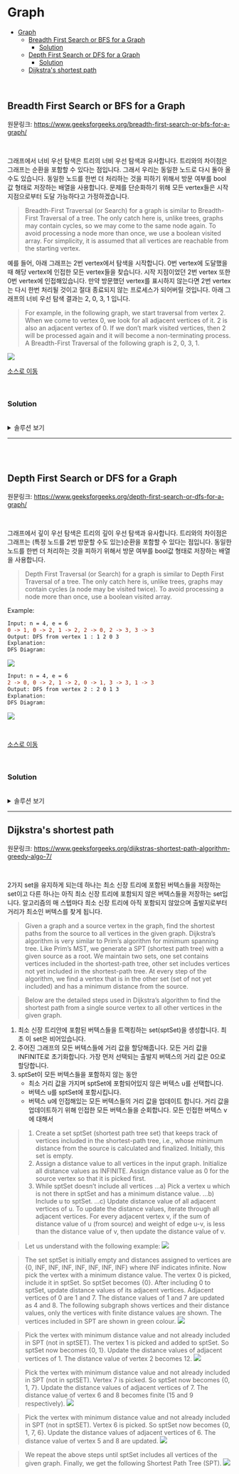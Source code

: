 # Graph

- [Graph](#graph)
  - [Breadth First Search or BFS for a Graph](#breadth-first-search-or-bfs-for-a-graph)
    - [Solution](#solution)
  - [Depth First Search or DFS for a Graph](#depth-first-search-or-dfs-for-a-graph)
    - [Solution](#solution-1)
  - [Dijkstra's shortest path](#dijkstras-shortest-path)

<br>

## Breadth First Search or BFS for a Graph
원문링크: https://www.geeksforgeeks.org/breadth-first-search-or-bfs-for-a-graph/

<br>

그래프에서 너비 우선 탐색은 트리의 너비 우선 탐색과 유사합니다. 트리와의 차이점은 그래프는 순환을 포함할 수 있다는 점입니다. 그래서 우리는 동일한 노드로 다시 돌아 올 수도 있습니다. 동일한 노드를 한번 더 처리하는 것을 피하기 위해서 방문 여부를 bool값 형태로 저장하는 배열을 사용합니다. 문제를 단순화하기 위해 모든 vertex들은 시작 지점으로부터 도달 가능하다고 가정하겠습니다.
> Breadth-First Traversal (or Search) for a graph is similar to Breadth-First Traversal of a tree. The only catch here is, unlike trees, graphs may contain cycles, so we may come to the same node again. To avoid processing a node more than once, we use a boolean visited array. For simplicity, it is assumed that all vertices are reachable from the starting vertex.

예를 들어, 아래 그래프는 2번 vertex에서 탐색을 시작합니다. 0번 vertex에 도달했을때 해당 vertex에 인접한 모든 vertex들을 찾습니다. 시작 지점이었던 2번 vertex 또한 0번 vertex에 인접해있습니다. 만약 방문했던 vertex를 표시하지 않는다면 2번 vertex는 다시 한번 처리될 것이고 절대 종료되지 않는 프로세스가 되어버릴 것입니다. 아래 그래프의 너비 우선 탐색 결과는 2, 0, 3, 1 입니다.
> For example, in the following graph, we start traversal from vertex 2. When we come to vertex 0, we look for all adjacent vertices of it. 2 is also an adjacent vertex of 0. If we don’t mark visited vertices, then 2 will be processed again and it will become a non-terminating process. A Breadth-First Traversal of the following graph is 2, 0, 3, 1.

![](../resources/images/bfs-figure-1.png)

[소스로 이동](https://github.com/chelseafandev/geeksforgeeks/blob/main/Graph/BreadthFirstSearch.cpp)

<br>

### Solution

<br>

<details>
<summary>솔루션 보기</summary>
<div markdown="1">

<br>

```cpp
#include <iostream>
#include <vector>
#include <queue>
#include <set>

class graph
{
public:
    static const int CAPACITY = 100;
    
    graph()
    {
        // init
        for (int i = 0; i < CAPACITY; i++)
        {
            labels_[i] = -1;
        }

        for (int i = 0; i < CAPACITY; i++)
        {
            for (int j = 0; j < CAPACITY; j++)
            {
                edges_[i][j] = false;
            }
        }

        size_ = 0;
    }

    int size() const
    {
        return size_;
    }

    void add_vertex(int val)
    {
        if (size_ < CAPACITY)
        {
            int new_vertex_index = size_;
            size_++;
            
            // set new edge
            for(int i = 0; i < size_; i++)
            {
                edges_[new_vertex_index][i] = false;
                edges_[i][new_vertex_index] = false;
            }

            // set new vertex label
            labels_[new_vertex_index] = val;
        }
    }

    void add_edge(int src, int dst)
    {
        if(src < 0 || src >= size_)
        {
            return;
        }

        if(dst < 0 || dst >= size_)
        {
            return;
        }

        edges_[src][dst] = true;
    }

    // 인자로 전달된 vertex에 인접한 모든 vertex를 반환함
    std::set<int> neighbors(int vertex)
    {
        std::set<int> result;

        for(int i = 0; i < size_; i++)
        {
            if (edges_[vertex][i])
            {
                result.insert(i);
            }
        }

        return result;
    }

private:
    bool edges_[CAPACITY][CAPACITY];
    int labels_[CAPACITY];
    int size_;
};

void bfs(graph& g, int start)
{
    // 방문 여부를 확인하는 변수
    bool visited[g.size()];
    for(int i = 0; i < g.size(); i++)
    {
        visited[i] = false;
    }

    // 너비 우선 탐색은 큐(queue)를 사용하여 구현함
    std::queue<int> q;

    q.push(start);
    while(!q.empty())
    {
        int popped = q.front();
        visited[popped] = true;
        std::cout << popped << " ";
        q.pop();

        for (auto neighbor : g.neighbors(popped))
        {
            if(!visited[neighbor])
            {
                q.push(neighbor);
            }
        }
    }
}

int main()
{
    graph g;
    
    g.add_vertex(0);
    g.add_vertex(1);
    g.add_vertex(2);
    g.add_vertex(3);

    g.add_edge(0, 1);
    g.add_edge(0, 2);
    g.add_edge(1, 2);
    g.add_edge(2, 0);
    g.add_edge(2, 3);
    g.add_edge(3, 3);

    std::cout << "Following is Breadth First Traversal " << "(starting from vertex 2) \n";
    bfs(g, 2);
}
```

Ouput:
```diff
Following is Breadth First Traversal (starting from vertex 2)
2 0 3 1
```

<br>

시간복잡도: O(V+E) (V: vertex의 개수, E: edge의 개수)
> Time Complexity: O(V+E) where V is a number of vertices in the graph and E is a number of edges in the graph.

</div>
</details>

---

<br>
<br>

## Depth First Search or DFS for a Graph
원문링크: https://www.geeksforgeeks.org/depth-first-search-or-dfs-for-a-graph/

<br>

그래프에서 깊이 우선 탐색은 트리의 깊이 우선 탐색과 유사합니다. 트리와의 차이점은 그래프는 (특정 노드를 2번 방문할 수도 있는)순환을 포함할 수 있다는 점입니다. 동일한 노드를 한번 더 처리하는 것을 피하기 위해서 방문 여부를 bool값 형태로 저장하는 배열을 사용합니다.
> Depth First Traversal (or Search) for a graph is similar to Depth First Traversal of a tree. The only catch here is, unlike trees, graphs may contain cycles (a node may be visited twice). To avoid processing a node more than once, use a boolean visited array.

Example:
```diff
Input: n = 4, e = 6
0 -> 1, 0 -> 2, 1 -> 2, 2 -> 0, 2 -> 3, 3 -> 3
Output: DFS from vertex 1 : 1 2 0 3
Explanation:
DFS Diagram: 
```
![](../resources/images/dfs-figure-1.jpg)

```diff
Input: n = 4, e = 6
2 -> 0, 0 -> 2, 1 -> 2, 0 -> 1, 3 -> 3, 1 -> 3
Output: DFS from vertex 2 : 2 0 1 3
Explanation:
DFS Diagram: 
```
![](../resources/images/dfs-figure-2.png)

<br>

[소스로 이동](https://github.com/chelseafandev/geeksforgeeks/blob/main/Graph/BreadthFirstSearch.cpp)

<br>

### Solution

<br>

<details>
<summary>솔루션 보기</summary>
<div markdown="1">

<br>

```cpp
#include <iostream>
#include <vector>
#include <set>

#include <stack>

class graph
{
public:
    static const int CAPACITY = 100;
    
    graph()
    {
        // init
        for (int i = 0; i < CAPACITY; i++)
        {
            labels_[i] = -1;
        }

        for (int i = 0; i < CAPACITY; i++)
        {
            for (int j = 0; j < CAPACITY; j++)
            {
                edges_[i][j] = false;
            }
        }

        size_ = 0;
    }

    int size() const
    {
        return size_;
    }

    void add_vertex(int val)
    {
        if (size_ < CAPACITY)
        {
            int new_vertex_index = size_;
            size_++;
            
            // set new edge
            for(int i = 0; i < size_; i++)
            {
                edges_[new_vertex_index][i] = false;
                edges_[i][new_vertex_index] = false;
            }

            // set new vertex label
            labels_[new_vertex_index] = val;
        }
    }

    void add_edge(int src, int dst)
    {
        if(src < 0 || src >= size_)
        {
            return;
        }

        if(dst < 0 || dst >= size_)
        {
            return;
        }

        edges_[src][dst] = true;
    }

    std::set<int> neighbors(int vertex)
    {
        std::set<int> result;

        for(int i = 0; i < size_; i++)
        {
            if (edges_[vertex][i])
            {
                result.insert(i);
            }
        }

        return result;
    }

private:
    bool edges_[CAPACITY][CAPACITY];
    int labels_[CAPACITY];
    int size_;
};

void dfs(graph& g, int start)
{
    // 방문 여부를 확인하는 변수
    bool visited[g.size()];
    for(int i = 0; i < g.size(); i++)
    {
        visited[i] = false;
    }

    // 깊이 우선 탐색은 스택(stack)을 사용하여 구현함
    std::stack<int> s;
    s.push(start);
    while(!s.empty())
    {
        int popped = s.top();
        visited[popped] = true;
        std::cout << popped << " ";
        s.pop();

        for (auto neighbor : g.neighbors(popped))
        {
            if (!visited[neighbor])
            {
                s.push(neighbor);
            }
        }
    }
}

int main()
{
    graph g;
    
    g.add_vertex(0);
    g.add_vertex(1);
    g.add_vertex(2);
    g.add_vertex(3);

    // ex1
    // g.add_edge(0, 1);
    // g.add_edge(0, 2);
    // g.add_edge(1, 2);
    // g.add_edge(2, 0);
    // g.add_edge(2, 3);
    // g.add_edge(3, 3);

    // std::cout << "Following is Depth First Traversal " << "(starting from vertex 1) \n";
    // dfs(g, 1);

    // ex2
    g.add_edge(0, 1);
    g.add_edge(0, 2);
    g.add_edge(1, 2);
    g.add_edge(1, 3);
    g.add_edge(2, 0);
    g.add_edge(3, 3);

    std::cout << "Following is Depth First Traversal " << "(starting from vertex 2) \n";
    dfs(g, 2);

    return 0;
}
```

<br>

Ouput:
```diff
Following is Depth First Traversal (starting from vertex 2)
2 0 1 3
```

<br>

시간복잡도: O(V+E) (V: vertex의 개수, E: edge의 개수)
> Time Complexity: O(V+E) where V is a number of vertices in the graph and E is a number of edges in the graph.

</div>
</details>

---

## Dijkstra's shortest path
원문링크: https://www.geeksforgeeks.org/dijkstras-shortest-path-algorithm-greedy-algo-7/

<br>

2가지 set을 유지하게 되는데 하나는 최소 신장 트리에 포함된 버텍스들을 저장하는 set이고 다른 하나는 아직 최소 신장 트리에 포함되지 않은 버텍스들을 저장하는 set입니다. 알고리즘의 매 스텝마다 최소 신장 트리에 아직 포함되지 않았으며 출발지로부터 거리가 최소인 버텍스를 찾게 됩니다.
> Given a graph and a source vertex in the graph, find the shortest paths from the source to all vertices in the given graph. Dijkstra’s algorithm is very similar to Prim’s algorithm for minimum spanning tree. Like Prim’s MST, we generate a SPT (shortest path tree) with a given source as a root. We maintain two sets, one set contains vertices included in the shortest-path tree, other set includes vertices not yet included in the shortest-path tree. At every step of the algorithm, we find a vertex that is in the other set (set of not yet included) and has a minimum distance from the source.

> Below are the detailed steps used in Dijkstra’s algorithm to find the shortest path from a single source vertex to all other vertices in the given graph.

1) 최소 신장 트리안에 포함된 버텍스들을 트랙킹하는 set(sptSet)을 생성합니다. 최초 이 set은 비어있습니다.
2) 주어진 그래프의 모든 버텍스들에 거리 값을 할당해줍니다. 모든 거리 값을 INFINITE로 초기화합니다. 가장 먼저 선택되는 출발지 버텍스의 거리 값은 0으로 할당합니다.
3) sptSet이 모든 버텍스들을 포함하지 않는 동안
   - 최소 거리 값을 가지며 sptSet에 포함되어있지 않은 버텍스 u를 선택합니다.
   - 버텍스 u를 sptSet에 포함시킵니다.
   - 버텍스 u에 인접해있는 모든 버텍스들의 거리 값을 업데이트 합니다. 거리 값을 업데이트하기 위해 인접한 모든 버텍스들을 순회합니다. 모든 인접한 버텍스 v에 대해서 
> 1) Create a set sptSet (shortest path tree set) that keeps track of vertices included in the shortest-path tree, i.e., whose minimum distance from the source is calculated and finalized. Initially, this set is empty.
> 2) Assign a distance value to all vertices in the input graph. Initialize all distance values as INFINITE. Assign distance value as 0 for the source vertex so that it is picked first.
> 3) While sptSet doesn’t include all vertices
> …a) Pick a vertex u which is not there in sptSet and has a minimum distance value.
> …b) Include u to sptSet.
> …c) Update distance value of all adjacent vertices of u. To update the distance values, iterate through all adjacent vertices. For every adjacent vertex v, if the sum of distance value of u (from source) and weight of edge u-v, is less than the distance value of v, then update the distance value of v.

> Let us understand with the following example:
![](../resources/images/dijkstra-figure1.jpg)

> The set sptSet is initially empty and distances assigned to vertices are {0, INF, INF, INF, INF, INF, INF, INF} where INF indicates infinite. Now pick the vertex with a minimum distance value. The vertex 0 is picked, include it in sptSet. So sptSet becomes {0}. After including 0 to sptSet, update distance values of its adjacent vertices. Adjacent vertices of 0 are 1 and 7. The distance values of 1 and 7 are updated as 4 and 8. The following subgraph shows vertices and their distance values, only the vertices with finite distance values are shown. The vertices included in SPT are shown in green colour.
![](../resources/images/dijkstra-figure2.jpg)

> Pick the vertex with minimum distance value and not already included in SPT (not in sptSET). The vertex 1 is picked and added to sptSet. So sptSet now becomes {0, 1}. Update the distance values of adjacent vertices of 1. The distance value of vertex 2 becomes 12.
![](../resources/images/dijkstra-figure3.jpg)

> Pick the vertex with minimum distance value and not already included in SPT (not in sptSET). Vertex 7 is picked. So sptSet now becomes {0, 1, 7}. Update the distance values of adjacent vertices of 7. The distance value of vertex 6 and 8 becomes finite (15 and 9 respectively). 
![](../resources/images/dijkstra-figure4.jpg)

> Pick the vertex with minimum distance value and not already included in SPT (not in sptSET). Vertex 6 is picked. So sptSet now becomes {0, 1, 7, 6}. Update the distance values of adjacent vertices of 6. The distance value of vertex 5 and 8 are updated.
![](../resources/images/dijkstra-figure5.jpg)

> We repeat the above steps until sptSet includes all vertices of the given graph. Finally, we get the following Shortest Path Tree (SPT).
![](../resources/images/dijkstra-figure6.jpg)